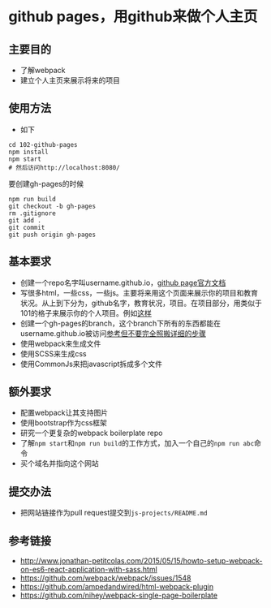 # github pages，用github来做个人主页

## 主要目的
- 了解webpack
- 建立个人主页来展示将来的项目

## 使用方法
- 如下
```
cd 102-github-pages
npm install
npm start
# 然后访问http://localhost:8080/
```
要创建gh-pages的时候
```
npm run build
git checkout -b gh-pages
rm .gitignore
git add .
git commit
git push origin gh-pages
```

## 基本要求
- 创建一个repo名字叫username.github.io，[github page官方文档](https://pages.github.com/)
- 写很多html，一些css，一些js。主要将来用这个页面来展示你的项目和教育状况。从上到下分为，github名字，教育状况，项目。在项目部分，用类似于101的格子来展示你的个人项目。例如[这样](http://www.nancygarciafashion.com/)
- 创建一个gh-pages的branch，这个branch下所有的东西都能在username.github.io被访问[参考但不要完全照搬详细的步骤](https://help.github.com/articles/creating-project-pages-manually/)
- 使用webpack来生成文件
- 使用SCSS来生成css
- 使用CommonJs来把javascript拆成多个文件

## 额外要求
- 配置webpack让其支持图片
- 使用bootstrap作为css框架
- 研究一个更复杂的webpack boilerplate repo
- 了解`npm start`和`npm run build`的工作方式，加入一个自己的`npm run abc`命令
- 买个域名并指向这个网站

## 提交办法
- 把网站链接作为pull request提交到`js-projects/README.md`

## 参考链接
- http://www.jonathan-petitcolas.com/2015/05/15/howto-setup-webpack-on-es6-react-application-with-sass.html
- https://github.com/webpack/webpack/issues/1548
- https://github.com/ampedandwired/html-webpack-plugin
- https://github.com/nihey/webpack-single-page-boilerplate
